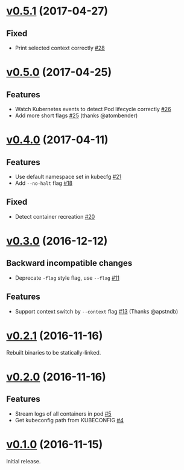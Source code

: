 # [v0.5.1](https://github.com/dtan4/k8stail/releases/tag/v0.5.1) (2017-04-27)

## Fixed

- Print selected context correctly [#28](https://github.com/dtan4/k8stail/pull/28)

# [v0.5.0](https://github.com/dtan4/k8stail/releases/tag/v0.5.0) (2017-04-25)

## Features

- Watch Kubernetes events to detect Pod lifecycle correctly [#26](https://github.com/dtan4/k8stail/pull/26)
- Add more short flags [#25](https://github.com/dtan4/k8stail/pull/25) (thanks @atombender)

# [v0.4.0](https://github.com/dtan4/k8stail/releases/tag/v0.4.0) (2017-04-11)

## Features

- Use default namespace set in kubecfg [#21](https://github.com/dtan4/k8stail/pull/21)
- Add `--no-halt` flag [#18](https://github.com/dtan4/k8stail/pull/18)

## Fixed

- Detect container recreation [#20](https://github.com/dtan4/k8stail/pull/20)

# [v0.3.0](https://github.com/dtan4/k8stail/releases/tag/v0.3.0) (2016-12-12)

## Backward incompatible changes

- Deprecate `-flag` style flag, use `--flag` [#11](https://github.com/dtan4/k8stail/pull/11)

## Features

- Support context switch by `--context` flag [#13](https://github.com/dtan4/k8stail/pull/13) (Thanks @apstndb)

# [v0.2.1](https://github.com/dtan4/k8stail/releases/tag/v0.2.1) (2016-11-16)

Rebuilt binaries to be statically-linked.

# [v0.2.0](https://github.com/dtan4/k8stail/releases/tag/v0.2.0) (2016-11-16)

## Features

- Stream logs of all containers in pod [#5](https://github.com/dtan4/k8stail/pull/5)
- Get kubeconfig path from KUBECONFIG [#4](https://github.com/dtan4/k8stail/pull/4)

# [v0.1.0](https://github.com/dtan4/k8stail/releases/tag/v0.1.0) (2016-11-15)

Initial release.
